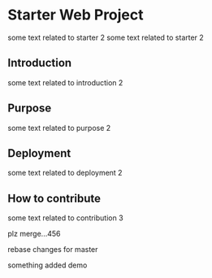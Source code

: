 # Starter Web Project
some text related to starter 2
some text related to starter 2
## Introduction
some text related to introduction 2

## Purpose
some text related to purpose 2

## Deployment
some text related to deployment 2

## How to contribute
some text related to contribution 3

plz merge...456

rebase changes for master

something added demo

